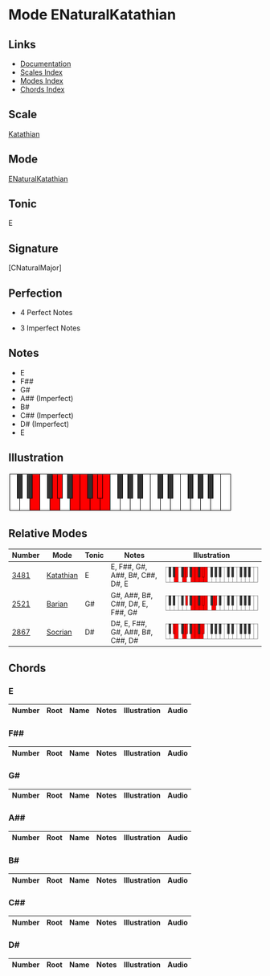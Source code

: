 # Mode ENaturalKatathian

## Links

- [Documentation](index.md)
- [Scales Index](Scales.md)
- [Modes Index](Modes.md)
- [Chords Index](Chords.md)

## Scale

[Katathian](ScaleKatathian.md)

## Mode

[ENaturalKatathian](ModeENaturalKatathian.md)

## Tonic

E

## Signature

[CNaturalMajor]

## Perfection

 - 4 Perfect Notes

 - 3 Imperfect Notes

## Notes

- E
- F##
- G#
- A## (Imperfect)
- B#
- C## (Imperfect)
- D# (Imperfect)
- E

## Illustration

![ENaturalKatathian](ModeENaturalKatathian.png)

## Relative Modes

| Number | Mode | Tonic | Notes | Illustration |
|--------|------|-------|-------|--------------|
| [3481](https://ianring.com/musictheory/scales/3481) | [Katathian](ModeKatathian.md) | E | E, F##, G#, A##, B#, C##, D#, E | ![ENaturalKatathian](ModeENaturalKatathian.png) |
| [2521](https://ianring.com/musictheory/scales/2521) | [Barian](ModeBarian.md) | G# | G#, A##, B#, C##, D#, E, F##, G# | ![GSharpBarian](ModeGSharpBarian.png) |
| [2867](https://ianring.com/musictheory/scales/2867) | [Socrian](ModeSocrian.md) | D# | D#, E, F##, G#, A##, B#, C##, D# | ![DSharpSocrian](ModeDSharpSocrian.png) |

## Chords

### E

| Number | Root | Name | Notes | Illustration | Audio |
|--------|------|------|-------|--------------|-------|

### F##

| Number | Root | Name | Notes | Illustration | Audio |
|--------|------|------|-------|--------------|-------|

### G#

| Number | Root | Name | Notes | Illustration | Audio |
|--------|------|------|-------|--------------|-------|

### A##

| Number | Root | Name | Notes | Illustration | Audio |
|--------|------|------|-------|--------------|-------|

### B#

| Number | Root | Name | Notes | Illustration | Audio |
|--------|------|------|-------|--------------|-------|

### C##

| Number | Root | Name | Notes | Illustration | Audio |
|--------|------|------|-------|--------------|-------|

### D#

| Number | Root | Name | Notes | Illustration | Audio |
|--------|------|------|-------|--------------|-------|


